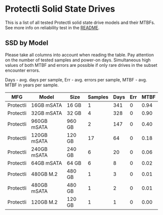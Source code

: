 Protectli Solid State Drives
============================

This is a list of all tested Protectli solid state drive models and their MTBFs. See
more info on reliability test in the [README](https://github.com/bsdhw/SMART).

SSD by Model
------------

Please take all columns into account when reading the table. Pay attention on the
number of tested samples and power-on days. Simultaneous high values of both MTBF
and errors are possible if only rare drives in the subset encounter errors.

Days - avg. days per sample,
Err  - avg. errors per sample,
MTBF - avg. MTBF in years per sample.

| MFG       | Model              | Size   | Samples | Days  | Err   | MTBF |
|-----------|--------------------|--------|---------|-------|-------|------|
| Protectli | 16GB mSATA         | 16 GB  | 1       | 341   | 0     | 0.94   |
| Protectli | 32GB mSATA         | 32 GB  | 4       | 328   | 0     | 0.90   |
| Protectli | 960GB mSATA        | 960 GB | 2       | 147   | 0     | 0.40   |
| Protectli | 120GB mSATA        | 120 GB | 17      | 64    | 0     | 0.18   |
| Protectli | 240GB mSATA        | 240 GB | 6       | 20    | 0     | 0.06   |
| Protectli | 64GB mSATA         | 64 GB  | 6       | 8     | 0     | 0.02   |
| Protectli | 480GB M.2          | 480 GB | 1       | 3     | 0     | 0.01   |
| Protectli | 480GB mSATA        | 480 GB | 1       | 2     | 0     | 0.01   |
| Protectli | 120GB M.2          | 120 GB | 1       | 1     | 0     | 0.00   |
